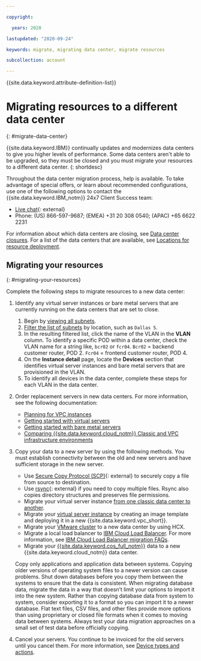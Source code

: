 ```yaml
---

copyright:

  years: 2020

lastupdated: "2020-09-24"

keywords: migrate, migrating data center, migrate resources

subcollection: account

---
```


{{site.data.keyword.attribute-definition-list}}

# Migrating resources to a different data center
{: #migrate-data-center}

{{site.data.keyword.IBM}} continually updates and modernizes data centers to give you higher levels of performance. Some data centers aren't able to be upgraded, so they must be closed and you must migrate your resources to a different data center.
{: shortdesc}

Throughout the data center migration process, help is available. To take advantage of special offers, or learn about recommended configurations, use one of the following options to contact the {{site.data.keyword.IBM_notm}} 24x7 Client Success team:
* [Live chat](https://www.ibm.com/cloud/data-centers/?focusArea=WCP%20-%20Pooled%20CSM&contactmodule){: external}
* Phone: (US) 866-597-9687; (EMEA) +31 20 308 0540; (APAC) +65 6622 2231

For information about which data centers are closing, see [Data center closures](/docs/get-support?topic=get-support-dc-closure). For a list of the data centers that are available, see [Locations for resource deployment](/docs/overview?topic=overview-locations).

## Migrating your resources
{: #migrating-your-resources}

Complete the following steps to migrate resources to a new data center:

1. Identify any virtual server instances or bare metal servers that are currently running on the data centers that are set to close.
   1. Begin by [viewing all subnets](/docs/subnets?topic=subnets-view-all-subnets).
   1. [Filter the list of subnets](/docs/subnets?topic=subnets-view-all-subnets#filter-details) by location, such as `Dallas 5`.
   1. In the resulting filtered list, click the name of the VLAN in the **VLAN** column. To identify a specific POD within a data center, check the VLAN name for a string like, `bcr02` or `fcr04`. `Bcr02` = backend customer router, POD 2. `Fcr04` = frontend customer router, POD 4.
   1. On the **Instance detail** page, locate the **Devices** section that identifies virtual server instances and bare metal servers that are provisioned in the VLAN.
   1. To identify all devices in the data center, complete these steps for each VLAN in the data center.
1. Order replacement servers in new data centers. For more information, see the following documentation:
   * [Planning for VPC instances](/docs/vpc?topic=vpc-vsi_best_practices)
   * [Getting started with virtual servers](/docs/virtual-servers?topic=virtual-servers-getting-started-tutorial)
   * [Getting started with bare metal servers](/docs/bare-metal?topic=bare-metal-getting-started)
   * [Comparing {{site.data.keyword.cloud_notm}} Classic and VPC infrastructure environments](/docs/cloud-infrastructure?topic=cloud-infrastructure-compare-infrastructure)
1. Copy your data to a new server by using the following methods. You must establish connectivity between the old and new servers and have sufficient storage in the new server.
   * Use [Secure Copy Protocol (SCP)](https://www.ibm.com/support/knowledgecenter/ST5Q4U_1.5.2/com.ibm.storwize.v7000.unified.152.doc/usgr_usng_scp.html){: external} to securely copy a file from source to destination.
   * Use [rsync](https://download.samba.org/pub/rsync/rsync.html){: external} if you need to copy multiple files. Rsync also copies directory structures and preserves file permissions.
   * Migrate your virtual server instance [from one classic data center to another](/docs/virtual-servers?account=virtual-servers-migrating-vsi-new-datacenter).
   * Migrate your [virtual server instance](/docs/vpc?topic=vpc-migrate-vsi-to-vpc) by creating an image template and deploying it in a new {{site.data.keyword.vpc_short}}.
   * Migrate your [VMware cluster](/docs/vmwaresolutions?topic=vmwaresolutions-hcxclient-migrations) to a new data center by using HCX.
   * Migrate a local load balancer to [IBM Cloud Load Balancer](/docs/loadbalancer-service?topic=loadbalancer-service-getting-started). For more information, see [IBM Cloud Load Balancer migration FAQs](/docs/loadbalancer-service?topic=loadbalancer-service-faqs-for-ibm-cloud-load-balancer).
   * Migrate your [{{site.data.keyword.cos_full_notm}}](/docs/cloud-object-storage?topic=cloud-object-storage-migrate-data-center#migrating-your-resources) data to a new {{site.data.keyword.cloud_notm}} data center.

   Copy only applications and application data between systems. Copying older versions of operating system files to a newer version can cause problems. Shut down databases before you copy them between the systems to ensure that the data is consistent. When migrating database data, migrate the data in a way that doesn’t limit your options to import it into the new system. Rather than copying database data from system to system, consider exporting it to a format so you can import it to a newer database. Flat text files, CSV files, and other files provide more options than using proprietary or closed file formats when it comes to moving data between systems. Always test your data migration approaches on a small set of test data before officially copying.
1. Cancel your servers. You continue to be invoiced for the old servers until you cancel them. For more information, see [Device types and actions](/docs/virtual-servers?topic=virtual-servers-managing-virtual-servers#device-types-and-actions).
